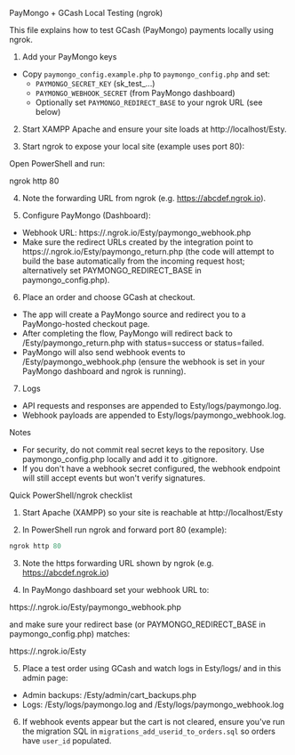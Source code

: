 PayMongo + GCash Local Testing (ngrok)

This file explains how to test GCash (PayMongo) payments locally using ngrok.

1) Add your PayMongo keys

- Copy `paymongo_config.example.php` to `paymongo_config.php` and set:
  - `PAYMONGO_SECRET_KEY` (sk_test_...)
  - `PAYMONGO_WEBHOOK_SECRET` (from PayMongo dashboard)
  - Optionally set `PAYMONGO_REDIRECT_BASE` to your ngrok URL (see below)

2) Start XAMPP Apache and ensure your site loads at http://localhost/Esty.

3) Start ngrok to expose your local site (example uses port 80):

Open PowerShell and run:

ngrok http 80

4) Note the forwarding URL from ngrok (e.g. https://abcdef.ngrok.io).

5) Configure PayMongo (Dashboard):

- Webhook URL: https://<your-ngrok-id>.ngrok.io/Esty/paymongo_webhook.php
- Make sure the redirect URLs created by the integration point to https://<your-ngrok-id>.ngrok.io/Esty/paymongo_return.php (the code will attempt to build the base automatically from the incoming request host; alternatively set PAYMONGO_REDIRECT_BASE in paymongo_config.php).

6) Place an order and choose GCash at checkout.

- The app will create a PayMongo source and redirect you to a PayMongo-hosted checkout page.
- After completing the flow, PayMongo will redirect back to /Esty/paymongo_return.php with status=success or status=failed.
- PayMongo will also send webhook events to /Esty/paymongo_webhook.php (ensure the webhook is set in your PayMongo dashboard and ngrok is running).

7) Logs

- API requests and responses are appended to Esty/logs/paymongo.log.
- Webhook payloads are appended to Esty/logs/paymongo_webhook.log.

Notes

- For security, do not commit real secret keys to the repository. Use paymongo_config.php locally and add it to .gitignore.
- If you don't have a webhook secret configured, the webhook endpoint will still accept events but won't verify signatures.

Quick PowerShell/ngrok checklist

1) Start Apache (XAMPP) so your site is reachable at http://localhost/Esty

2) In PowerShell run ngrok and forward port 80 (example):

```powershell
ngrok http 80
```

3) Note the https forwarding URL shown by ngrok (e.g. https://abcdef.ngrok.io)

4) In PayMongo dashboard set your webhook URL to:

  https://<your-ngrok-id>.ngrok.io/Esty/paymongo_webhook.php

  and make sure your redirect base (or PAYMONGO_REDIRECT_BASE in paymongo_config.php) matches:

  https://<your-ngrok-id>.ngrok.io/Esty

5) Place a test order using GCash and watch logs in Esty/logs/ and in this admin page:

  - Admin backups: /Esty/admin/cart_backups.php
  - Logs: /Esty/logs/paymongo.log and /Esty/logs/paymongo_webhook.log

6) If webhook events appear but the cart is not cleared, ensure you've run the migration SQL in `migrations_add_userid_to_orders.sql` so orders have `user_id` populated.

